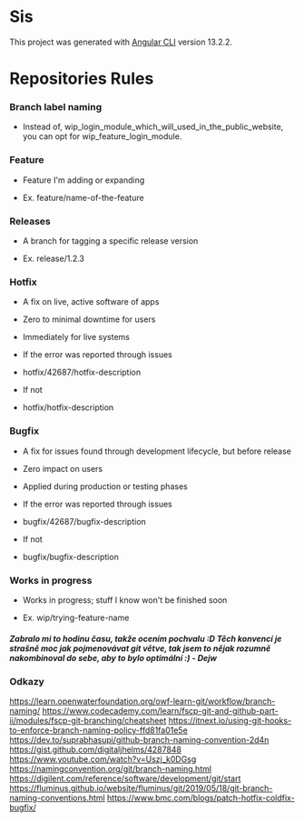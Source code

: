 # Sis

This project was generated with [Angular CLI](https://github.com/angular/angular-cli) version 13.2.2.

# Repositories Rules

### Branch label naming

- Instead of, wip_login_module_which_will_used_in_the_public_website, you can opt for wip_feature_login_module.

### Feature

- Feature I'm adding or expanding

- Ex. feature/name-of-the-feature

### Releases

- A branch for tagging a specific release version

- Ex. release/1.2.3

### Hotfix

- A fix on live, active software of apps
- Zero to minimal downtime for users
- Immediately for live systems

- If the error was reported through issues
- hotfix/42687/hotfix-description
- If not
- hotfix/hotfix-description

### Bugfix

- A fix for issues found through development lifecycle, but before release
- Zero impact on users
- Applied during production or testing phases

- If the error was reported through issues
- bugfix/42687/bugfix-description
- If not
- bugfix/bugfix-description

### Works in progress

- Works in progress; stuff I know won't be finished soon

- Ex. wip/trying-feature-name

##### Zabralo mi to hodinu času, takže ocením pochvalu :D Těch konvencí je strašně moc jak pojmenovávat git větve, tak jsem to nějak rozumně nakombinoval do sebe, aby to bylo optimální :) - Dejw

### Odkazy

https://learn.openwaterfoundation.org/owf-learn-git/workflow/branch-naming/
https://www.codecademy.com/learn/fscp-git-and-github-part-ii/modules/fscp-git-branching/cheatsheet
https://itnext.io/using-git-hooks-to-enforce-branch-naming-policy-ffd81fa01e5e
https://dev.to/suprabhasupi/github-branch-naming-convention-2d4n
https://gist.github.com/digitaljhelms/4287848
https://www.youtube.com/watch?v=Uszj_k0DGsg
https://namingconvention.org/git/branch-naming.html
https://digilent.com/reference/software/development/git/start
https://fluminus.github.io/website/fluminus/git/2019/05/18/git-branch-naming-conventions.html
https://www.bmc.com/blogs/patch-hotfix-coldfix-bugfix/
